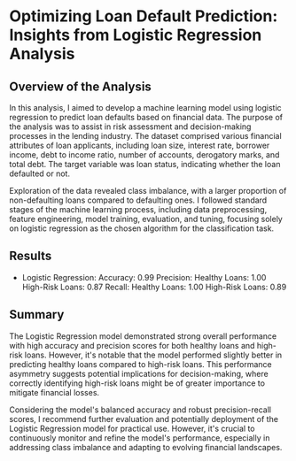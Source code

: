# Optimizing Loan Default Prediction: Insights from Logistic Regression Analysis

## Overview of the Analysis

In this analysis, I aimed to develop a machine learning model using logistic regression to predict loan defaults based on financial data. The purpose of the analysis was to assist in risk assessment and decision-making processes in the lending industry. The dataset comprised various financial attributes of loan applicants, including loan size, interest rate, borrower income, debt to income ratio, number of accounts, derogatory marks, and total debt. The target variable was loan status, indicating whether the loan defaulted or not.

Exploration of the data revealed class imbalance, with a larger proportion of non-defaulting loans compared to defaulting ones. I followed standard stages of the machine learning process, including data preprocessing, feature engineering, model training, evaluation, and tuning, focusing solely on logistic regression as the chosen algorithm for the classification task.

## Results

* Logistic Regression:
    Accuracy: 0.99
    Precision:
        Healthy Loans: 1.00
        High-Risk Loans: 0.87
    Recall:
        Healthy Loans: 1.00
        High-Risk Loans: 0.89

## Summary

The Logistic Regression model demonstrated strong overall performance with high accuracy and precision scores for both healthy loans and high-risk loans. However, it's notable that the model performed slightly better in predicting healthy loans compared to high-risk loans. This performance asymmetry suggests potential implications for decision-making, where correctly identifying high-risk loans might be of greater importance to mitigate financial losses.

Considering the model's balanced accuracy and robust precision-recall scores, I recommend further evaluation and potentially deployment of the Logistic Regression model for practical use. However, it's crucial to continuously monitor and refine the model's performance, especially in addressing class imbalance and adapting to evolving financial landscapes.
